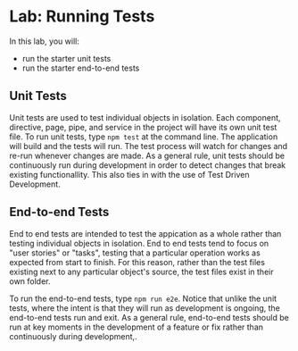 # Lab: Running Tests

In this lab, you will:

* run the starter unit tests
* run the starter end-to-end tests

## Unit Tests

Unit tests are used to test individual objects in isolation. Each component, directive, page, pipe, and service in the project will have its own unit test file. To run unit tests, type `npm test` at the command line. The application will build and the tests will run. The test process will watch for changes and re-run whenever changes are made. As a general rule, unit tests should be continuously run during development in order to detect changes that break existing functionallity. This also ties in with the use of Test Driven Development.

## End-to-end Tests

End to end tests are intended to test the appication as a whole rather than testing individual objects in isolation. End to end tests tend to focus on "user stories" or "tasks", testing that a particular operation works as expected from start to finish. For this reason, rather than the test files existing next to any particular object's source, the test files exist in their own folder.

To run the end-to-end tests, type `npm run e2e`. Notice that unlike the unit tests, where the intent is that they will run as development is ongoing, the end-to-end tests run and exit. As a general rule, end-to-end tests should be run at key moments in the development of a feature or fix rather than continuously during development,.
